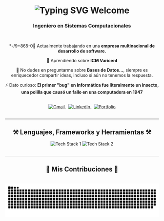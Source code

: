 <h1 align="center">
    <img src="https://readme-typing-svg.herokuapp.com/?font=Righteous&size=35&center=true&vCenter=true&width=500&height=70&duration=3500&lines=¡Bienvenidos!+👋;+Soy+Jesús+Luna!;" alt="Typing SVG Welcome" />
</h1>

<h3 align="center">Ingeniero en Sistemas Computacionales</h3>

<br/>

<div align="center">
 
 *-/9+865-0🔭 Actualmente trabajando en una **empresa multinacional de desarrollo de software.**
 
🌱 Aprendiendo sobre **ICM Varicent**

💬 No dudes en preguntarme sobre **Bases de Datos...**, siempre es enriquecedor compartir ideas, incluso si aún no tenemos la respuesta.

⚡ Dato curioso: **El primer "bug" en informática fue literalmente un insecto, una polilla que causó un fallo en una computadora en 1947**

</div>

<br/>

<div align="center"> 
  <a href="mailto:marevalojesus@gmail.com" title="Envíame un correo">
    <img src="https://img.shields.io/badge/Gmail-333333?style=for-the-badge&logo=gmail&logoColor=red" alt="Gmail"/>
  </a>
  &nbsp;
  <a href="https://www.linkedin.com/in/jesus-luna-a-1602072a6/" target="_blank" title="Visita mi LinkedIn">
    <img src="https://img.shields.io/badge/LinkedIn-0077B5?style=for-the-badge&logo=linkedin&logoColor=white" alt="LinkedIn"/>
  </a>
  &nbsp;
  <a href="https://jesus-lunaare.github.io/" target="_blank" title="Visita mi Portafolio">
    <img src="https://img.shields.io/badge/Portfolio-FF5722?style=for-the-badge&logo=githubpages&logoColor=white" alt="Portfolio"/>
  </a>
</div>

<br/>
<hr/>

<h2 align="center">⚒️ Lenguajes, Frameworks y Herramientas ⚒️</h2>

<div align="center">
    <img src="https://skillicons.dev/icons?i=html,css,javascript,github,laravel,arduino,postman" alt="Tech Stack 1" />
    <img src="https://skillicons.dev/icons?i=python,mongodb,sqlserver,dotnet,androidstudio,cs" alt="Tech Stack 2" />
</div>

<br/>
<hr/>

<div align="center">
  <h2>🐍 Mis Contribuciones 🐍</h2>
  <br/>
  <img alt="snake eating my contributions" src="https://raw.githubusercontent.com/salesp07/salesp07/output/github-contribution-grid-snake.svg" />
</div>
